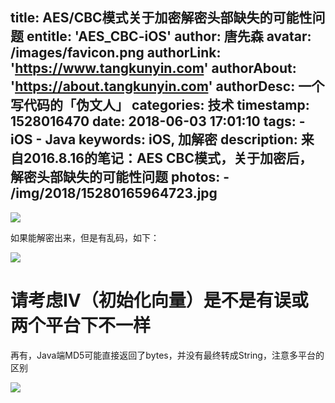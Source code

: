 title: AES/CBC模式关于加密解密头部缺失的可能性问题
entitle: 'AES_CBC-iOS'
author: 唐先森
avatar: /images/favicon.png
authorLink: 'https://www.tangkunyin.com'
authorAbout: 'https://about.tangkunyin.com'
authorDesc: 一个写代码的「伪文人」
categories: 技术
timestamp: 1528016470
date: 2018-06-03 17:01:10
tags:
    - iOS
    - Java
keywords: iOS, 加解密
description: 来自2016.8.16的笔记：AES CBC模式，关于加密后，解密头部缺失的可能性问题
photos:
    - /img/2018/15280165964723.jpg
---

![](/img/2018/15280165964723.jpg)

如果能解密出来，但是有乱码，如下：

![](/img/2018/15280166141249.jpg)

请考虑IV（初始化向量）是不是有误或两个平台下不一样
====
再有，Java端MD5可能直接返回了bytes，并没有最终转成String，注意多平台的区别

![](/img/2018/15280166311066.jpg)



